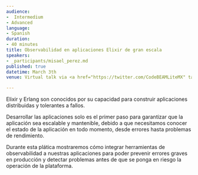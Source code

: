 ```yaml
---
audience:
-  Intermedium
- Advanced
language:
- Spanish
duration:
- 40 minutes
title: Observabilidad en aplicaciones Elixir de gran escala
speakers:
- _participants/misael_perez.md
published: true
datetime: March 3th
venue: Virtual talk via <a href="https://twitter.com/CodeBEAMLiteMX" target=_blank>@CodeBEAMLiteMX Twitter live</a>

---
```


Elixir y Erlang  son conocidos por su capacidad para construir aplicaciones distribuidas y tolerantes a fallos.


Desarrollar las aplicaciones solo es el primer paso para garantizar que la aplicación sea escalable y mantenible, debido a que necesitamos conocer el estado de la aplicación en todo momento, desde errores hasta problemas de rendimiento. 


Durante esta plática mostraremos cómo integrar herramientas de observabilidad a nuestras aplicaciones para poder prevenir errores graves en producción y detectar problemas antes de que se ponga en riesgo la operación de la plataforma.

